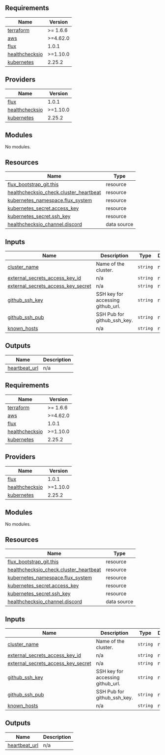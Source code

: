 ## Requirements

| Name | Version |
|------|---------|
| <a name="requirement_terraform"></a> [terraform](#requirement\_terraform) | >= 1.6.6 |
| <a name="requirement_aws"></a> [aws](#requirement\_aws) | >=4.62.0 |
| <a name="requirement_flux"></a> [flux](#requirement\_flux) | 1.0.1 |
| <a name="requirement_healthchecksio"></a> [healthchecksio](#requirement\_healthchecksio) | >=1.10.0 |
| <a name="requirement_kubernetes"></a> [kubernetes](#requirement\_kubernetes) | 2.25.2 |

## Providers

| Name | Version |
|------|---------|
| <a name="provider_flux"></a> [flux](#provider\_flux) | 1.0.1 |
| <a name="provider_healthchecksio"></a> [healthchecksio](#provider\_healthchecksio) | >=1.10.0 |
| <a name="provider_kubernetes"></a> [kubernetes](#provider\_kubernetes) | 2.25.2 |

## Modules

No modules.

## Resources

| Name | Type |
|------|------|
| [flux_bootstrap_git.this](https://registry.terraform.io/providers/fluxcd/flux/1.0.1/docs/resources/bootstrap_git) | resource |
| [healthchecksio_check.cluster_heartbeat](https://registry.terraform.io/providers/kristofferahl/healthchecksio/latest/docs/resources/check) | resource |
| [kubernetes_namespace.flux_system](https://registry.terraform.io/providers/hashicorp/kubernetes/2.25.2/docs/resources/namespace) | resource |
| [kubernetes_secret.access_key](https://registry.terraform.io/providers/hashicorp/kubernetes/2.25.2/docs/resources/secret) | resource |
| [kubernetes_secret.ssh_key](https://registry.terraform.io/providers/hashicorp/kubernetes/2.25.2/docs/resources/secret) | resource |
| [healthchecksio_channel.discord](https://registry.terraform.io/providers/kristofferahl/healthchecksio/latest/docs/data-sources/channel) | data source |

## Inputs

| Name | Description | Type | Default | Required |
|------|-------------|------|---------|:--------:|
| <a name="input_cluster_name"></a> [cluster\_name](#input\_cluster\_name) | Name of the cluster. | `string` | n/a | yes |
| <a name="input_external_secrets_access_key_id"></a> [external\_secrets\_access\_key\_id](#input\_external\_secrets\_access\_key\_id) | n/a | `string` | n/a | yes |
| <a name="input_external_secrets_access_key_secret"></a> [external\_secrets\_access\_key\_secret](#input\_external\_secrets\_access\_key\_secret) | n/a | `string` | n/a | yes |
| <a name="input_github_ssh_key"></a> [github\_ssh\_key](#input\_github\_ssh\_key) | SSH key for accessing github\_url. | `string` | n/a | yes |
| <a name="input_github_ssh_pub"></a> [github\_ssh\_pub](#input\_github\_ssh\_pub) | SSH Pub for github\_ssh\_key. | `string` | n/a | yes |
| <a name="input_known_hosts"></a> [known\_hosts](#input\_known\_hosts) | n/a | `string` | n/a | yes |

## Outputs

| Name | Description |
|------|-------------|
| <a name="output_heartbeat_url"></a> [heartbeat\_url](#output\_heartbeat\_url) | n/a |

<!-- BEGIN_TF_DOCS -->
## Requirements

| Name | Version |
|------|---------|
| <a name="requirement_terraform"></a> [terraform](#requirement\_terraform) | >= 1.6.6 |
| <a name="requirement_aws"></a> [aws](#requirement\_aws) | >=4.62.0 |
| <a name="requirement_flux"></a> [flux](#requirement\_flux) | 1.0.1 |
| <a name="requirement_healthchecksio"></a> [healthchecksio](#requirement\_healthchecksio) | >=1.10.0 |
| <a name="requirement_kubernetes"></a> [kubernetes](#requirement\_kubernetes) | 2.25.2 |

## Providers

| Name | Version |
|------|---------|
| <a name="provider_flux"></a> [flux](#provider\_flux) | 1.0.1 |
| <a name="provider_healthchecksio"></a> [healthchecksio](#provider\_healthchecksio) | >=1.10.0 |
| <a name="provider_kubernetes"></a> [kubernetes](#provider\_kubernetes) | 2.25.2 |

## Modules

No modules.

## Resources

| Name | Type |
|------|------|
| [flux_bootstrap_git.this](https://registry.terraform.io/providers/fluxcd/flux/1.0.1/docs/resources/bootstrap_git) | resource |
| [healthchecksio_check.cluster_heartbeat](https://registry.terraform.io/providers/kristofferahl/healthchecksio/latest/docs/resources/check) | resource |
| [kubernetes_namespace.flux_system](https://registry.terraform.io/providers/hashicorp/kubernetes/2.25.2/docs/resources/namespace) | resource |
| [kubernetes_secret.access_key](https://registry.terraform.io/providers/hashicorp/kubernetes/2.25.2/docs/resources/secret) | resource |
| [kubernetes_secret.ssh_key](https://registry.terraform.io/providers/hashicorp/kubernetes/2.25.2/docs/resources/secret) | resource |
| [healthchecksio_channel.discord](https://registry.terraform.io/providers/kristofferahl/healthchecksio/latest/docs/data-sources/channel) | data source |

## Inputs

| Name | Description | Type | Default | Required |
|------|-------------|------|---------|:--------:|
| <a name="input_cluster_name"></a> [cluster\_name](#input\_cluster\_name) | Name of the cluster. | `string` | n/a | yes |
| <a name="input_external_secrets_access_key_id"></a> [external\_secrets\_access\_key\_id](#input\_external\_secrets\_access\_key\_id) | n/a | `string` | n/a | yes |
| <a name="input_external_secrets_access_key_secret"></a> [external\_secrets\_access\_key\_secret](#input\_external\_secrets\_access\_key\_secret) | n/a | `string` | n/a | yes |
| <a name="input_github_ssh_key"></a> [github\_ssh\_key](#input\_github\_ssh\_key) | SSH key for accessing github\_url. | `string` | n/a | yes |
| <a name="input_github_ssh_pub"></a> [github\_ssh\_pub](#input\_github\_ssh\_pub) | SSH Pub for github\_ssh\_key. | `string` | n/a | yes |
| <a name="input_known_hosts"></a> [known\_hosts](#input\_known\_hosts) | n/a | `string` | n/a | yes |

## Outputs

| Name | Description |
|------|-------------|
| <a name="output_heartbeat_url"></a> [heartbeat\_url](#output\_heartbeat\_url) | n/a |
<!-- END_TF_DOCS -->